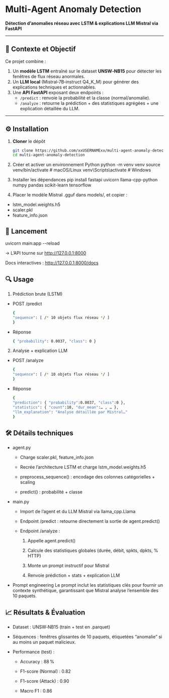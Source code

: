 # Multi‑Agent Anomaly Detection

**Détection d’anomalies réseau avec LSTM & explications LLM Mistral via FastAPI**

---

## 🎯 Contexte et Objectif

Ce projet combine :
1. Un **modèle LSTM** entraîné sur le dataset **UNSW‑NB15** pour détecter les fenêtres de flux réseau anormales.
2. Un **LLM local** (Mistral‑7B‑instruct Q4_K_M) pour générer des explications techniques et actionnables.
3. Une **API FastAPI** exposant deux endpoints :
   - `/predict` : renvoie la probabilité et la classe (normal/anomalie).  
   - `/analyze` : retourne la prédiction + des statistiques agrégées + une explication détaillée du LLM.

---


## ⚙️ Installation

1. **Cloner** le dépôt  
   ```bash
   git clone https://github.com/xxUSERNAMExx/multi-agent-anomaly-detection.git
   cd multi-agent-anomaly-detection

2. Créer et activer un environnement Python
python -m venv venv
source venv/bin/activate   # macOS/Linux
venv\Scripts\activate      # Windows

3. Installer les dépendances
pip install fastapi uvicorn llama-cpp-python numpy pandas scikit-learn tensorflow

4. Placer le modèle Mistral .gguf dans models/, et copier :
- lstm_model.weights.h5
- scaler.pkl
- feature_info.json


## 🚀 Lancement
uvicorn main:app --reload

→ L’API tourne sur http://127.0.0.1:8000

Docs interactives : http://127.0.0.1:8000/docs

## 🔍 Usage
1) Prédiction brute (LSTM)
- POST /predict
   ```bash
   {
  "sequence": [ /* 10 objets flux réseau */ ]
   }
- Réponse
   ```bash
  { "probability": 0.0037, "class": 0 }

2) Analyse + explication LLM
- POST /analyze
   ```bash
   {
  "sequence": [ /* 10 objets flux réseau */ ]
   }
- Réponse
   ```bash
   {
  "prediction": { "probability":0.0037, "class":0 },
  "statistics": { "count":10, "dur_mean":… , … },
  "llm_explanation": "Analyse détaillée par Mistral…"
   }

## 🛠️ Détails techniques
- agent.py

   - Charge scaler.pkl, feature_info.json

   - Recrée l’architecture LSTM et charge lstm_model.weights.h5

   - preprocess_sequence() : encodage des colonnes catégorielles + scaling

   - predict() : probabilité + classe

- main.py

   - Import de l’agent et du LLM Mistral via llama_cpp.Llama

   - Endpoint /predict : retourne directement la sortie de agent.predict()

   - Endpoint /analyze :

      1. Appelle agent.predict()

      2. Calcule des statistiques globales (durée, débit, spkts, dpkts, % HTTP)

      3. Monte un prompt instructif pour Mistral

      4. Renvoie prédiction + stats + explication LLM

- Prompt engineering
Le prompt inclut les statistiques clés pour fournir un contexte synthétique, garantissant que Mistral analyse l’ensemble des 10 paquets.

## 📈 Résultats & Évaluation
- Dataset : UNSW‑NB15 (train + test en .parquet)

- Séquences : fenêtres glissantes de 10 paquets, étiquetées “anomalie” si au moins un paquet malicieux.

- Performance (test) :

   - Accuracy : 88 %

   - F1-score (Normal) : 0.82

   - F1-score (Attack) : 0.90

   - Macro F1 : 0.86



